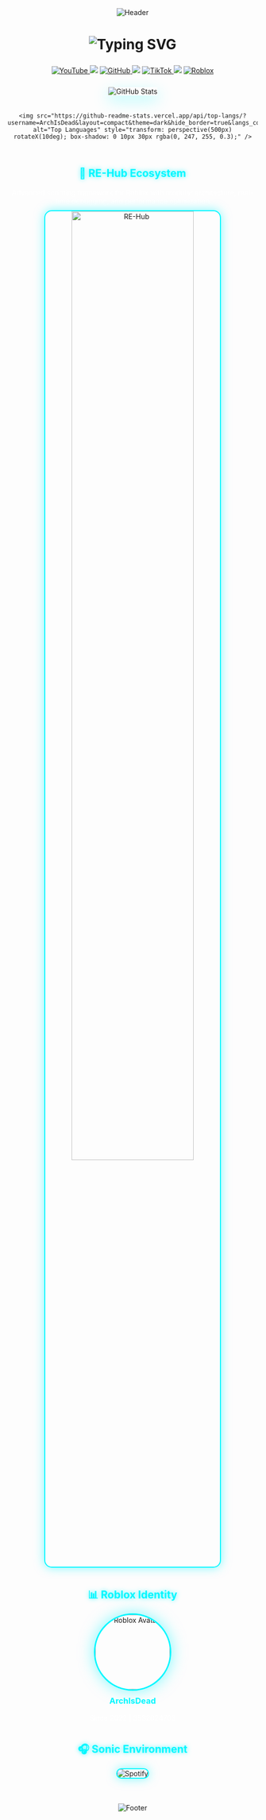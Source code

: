 <div align="center">
  
  <!-- Futuristic Animated Header with Particle Effect -->
  <img src="https://capsule-render.vercel.app/api?type=waving&color=0A0A2A&height=250&section=header&text=ArchIsDead&fontSize=70&fontColor=00F7FF&animation=fadeIn&fontAlignY=40&desc=RE-Hub+Architect&descAlignY=70&descSize=20&descColor=00F7FF&stroke=00F7FF&strokeWidth=3" alt="Header" />

  <!-- Holographic Typing Text with Glow -->
  <h1 align="center">
    <img src="https://readme-typing-svg.demolab.com?font=Orbitron&weight=800&size=28&duration=4000&pause=500&color=00F7FF&center=true&vCenter=true&width=580&lines=Roblox+Scripter;RE-Hub+Developer;Sahabat+Productions+Tester;Lua+Specialist" alt="Typing SVG" />
  </h1>

  <!-- Animated Social Badges with Hover Effect -->
  <div align="center" style="margin: 25px 0">
    <a href="https://youtube.com/archthehonoredone" target="_blank">
      <img src="https://img.shields.io/badge/YouTube-FF0000?style=for-the-badge&logo=youtube&logoColor=white&labelColor=0A0A2A&logoWidth=30" alt="YouTube" />
    </a>
    <img src="https://img.shields.io/badge/-%20-0A0A2A?style=for-the-badge&logoWidth=30" />
    <a href="https://github.com/ArchIsDead" target="_blank">
      <img src="https://img.shields.io/badge/GitHub-100000?style=for-the-badge&logo=github&logoColor=white&labelColor=0A0A2A" alt="GitHub" />
    </a>
    <img src="https://img.shields.io/badge/-%20-0A0A2A?style=for-the-badge&logoWidth=30" />
    <a href="https://tiktok.com/@archtheslut" target="_blank">
      <img src="https://img.shields.io/badge/TikTok-000000?style=for-the-badge&logo=tiktok&logoColor=white&labelColor=0A0A2A" alt="TikTok" />
    </a>
    <img src="https://img.shields.io/badge/-%20-0A0A2A?style=for-the-badge&logoWidth=30" />
    <a href="https://roblox.com/users/3532024703/profile" target="_blank">
      <img src="https://img.shields.io/badge/Roblox-00A2FF?style=for-the-badge&logo=roblox&logoColor=white&labelColor=0A0A2A" alt="Roblox" />
    </a>
  </div>

  <!-- 3D Animated Stats Cards -->
  <div align="center" style="display: flex; justify-content: center; gap: 20px; flex-wrap: wrap;">
    <img src="https://github-readme-stats.vercel.app/api?username=ArchIsDead&show_icons=true&theme=dark&hide_border=true&count_private=true&include_all_commits=true&bg_color=0A0A2A&title_color=00F7FF&text_color=FFFFFF&icon_color=00A2FF&border_radius=15" alt="GitHub Stats" style="transform: perspective(500px) rotateX(10deg); box-shadow: 0 10px 30px rgba(0, 247, 255, 0.3);" />
    
    <img src="https://github-readme-stats.vercel.app/api/top-langs/?username=ArchIsDead&layout=compact&theme=dark&hide_border=true&langs_count=6&hide=html,css,scss&bg_color=0A0A2A&title_color=00F7FF&text_color=FFFFFF&border_radius=15" alt="Top Languages" style="transform: perspective(500px) rotateX(10deg); box-shadow: 0 10px 30px rgba(0, 247, 255, 0.3);" />
  </div>

  <!-- RE-Hub Holographic Showcase -->
  <h2 align="center" style="color: #00F7FF; text-shadow: 0 0 10px rgba(0, 247, 255, 0.7); margin-top: 40px;">🌟 RE-Hub Ecosystem</h2>
  <p align="center" style="color: #FFFFFF; max-width: 700px; margin: 10px auto;">
    Advanced scripting framework for Roblox with modular architecture, real-time debugging, and performance optimization
  </p>
  <div align="center">
    <a href="[RE-HUB_GITHUB_LINK]">
      <img width="70%" src="https://placehold.co/800x300/0A0A2A/00F7FF?text=RE-Hub+3.0+Launching+Soon&font=orbitron" alt="RE-Hub" style="border-radius: 15px; border: 2px solid #00F7FF; box-shadow: 0 0 20px rgba(0, 247, 255, 0.5);" />
    </a>
  </div>

  <!-- Interactive Roblox Profile Card -->
  <h2 align="center" style="color: #00F7FF; text-shadow: 0 0 10px rgba(0, 247, 255, 0.7); margin-top: 40px;">📊 Roblox Identity</h2>
  <div align="center">
    <a href="https://www.roblox.com/users/3532024703/profile" target="_blank">
      <img src="https://tr.rbxcdn.com/ed6e4d8d8c1d7e9c9e8f3e3e8f3e3e8f/420/420/Avatar/Png" alt="Roblox Avatar" style="width: 150px; height: 150px; border-radius: 50%; border: 3px solid #00F7FF; box-shadow: 0 0 30px rgba(0, 247, 255, 0.5); transition: transform 0.3s;" onmouseover="this.style.transform='scale(1.1) rotate(5deg)'" onmouseout="this.style.transform='scale(1)'"/>
    </a>
    <h3 style="color: #00F7FF; margin-top: 10px;">ArchIsDead</h3>
    <p style="color: #FFFFFF;">Since 2022 | 3532024703</p>
  </div>

  <!-- Animated Spotify Player -->
  <h2 align="center" style="color: #00F7FF; text-shadow: 0 0 10px rgba(0, 247, 255, 0.7); margin-top: 40px;">🎧 Sonic Environment</h2>
  <div align="center">
    <img src="https://spotify-recently-played-readme.vercel.app/api?user=31acdgenrsw2sn5mtmof5unvnjsy&count=1&width=500&unique=true" alt="Spotify" style="border-radius: 15px; border: 2px solid #00F7FF; box-shadow: 0 0 20px rgba(0, 247, 255, 0.5);" />
  </div>

  <!-- Cyberpunk Footer -->
  <img src="https://capsule-render.vercel.app/api?type=waving&color=0A0A2A&height=150&section=footer&stroke=00F7FF&strokeWidth=3&animation=fadeIn&rotate=180" alt="Footer" style="margin-top: 50px;" />
  
</div>

<script>
  // Simple animation for all images
  document.querySelectorAll('img').forEach(img => {
    img.style.transition = 'all 0.3s ease';
    img.addEventListener('mouseover', function() {
      this.style.transform = 'translateY(-5px)';
      this.style.boxShadow = '0 15px 30px rgba(0, 247, 255, 0.5)';
    });
    img.addEventListener('mouseout', function() {
      this.style.transform = 'none';
      this.style.boxShadow = '0 10px 20px rgba(0, 247, 255, 0.3)';
    });
  });
</script>
